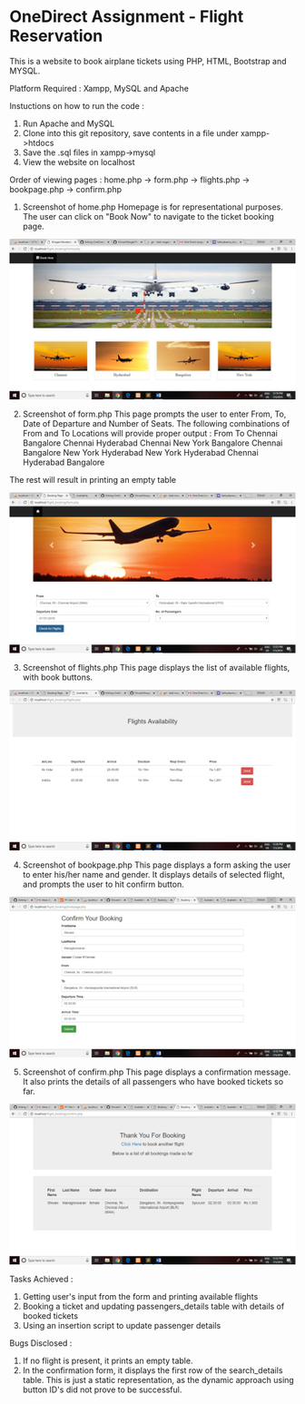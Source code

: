 # OneDirect Assignment - Flight Reservation

This is a website to book airplane tickets using PHP, HTML, Bootstrap and MYSQL.

Platform Required : Xampp, MySQL and Apache

Instuctions on how to run the code : 
1. Run Apache and MySQL
2. Clone into this git repository, save contents in a file under xampp->htdocs
3. Save the .sql files in xampp->mysql
4. View the website on localhost

Order of viewing pages :
home.php -> form.php -> flights.php -> bookpage.php -> confirm.php

1. Screenshot of home.php
        Homepage is for representational purposes. The user can click on "Book Now" to navigate to the ticket booking page.


![alt text](https://raw.githubusercontent.com/ShivaniMangal/OneDirectAssignment/master/imgs/screenshot1.jpg)



2. Screenshot of form.php
This page prompts the user to enter From, To, Date of Departure and Number of Seats. 
The following combinations of From and To Locations will provide proper output :
From	      To
Chennai	    Bangalore
Chennai	    Hyderabad
Chennai	    New York
Bangalore	  Chennai
Bangalore	  New York
Hyderabad	  New York
Hyderabad	  Chennai
Hyderabad	  Bangalore

The rest will result in printing an empty table  


![alt text](https://raw.githubusercontent.com/ShivaniMangal/OneDirectAssignment/master/imgs/screenshot2.jpg)



3. Screenshot of flights.php
This page displays the list of available flights, with book buttons.

![alt text](https://raw.githubusercontent.com/ShivaniMangal/OneDirectAssignment/master/imgs/screenshot3.jpg)



4. Screenshot of bookpage.php
This page displays a form asking the user to enter his/her name and gender. It displays details of selected flight, and prompts the user to hit confirm button. 

![alt text](https://raw.githubusercontent.com/ShivaniMangal/OneDirectAssignment/master/imgs/screenshot4.jpg)




5. Screenshot of confirm.php
This page displays a confirmation message. It also prints the details of all passengers who have booked tickets so far.


![alt text](https://raw.githubusercontent.com/ShivaniMangal/OneDirectAssignment/master/imgs/screenshot5.jpg)





Tasks Achieved :
1. Getting user's input from the form and printing available flights
2. Booking a ticket and updating passengers_details table with details of booked tickets
3. Using an insertion script to update passenger details

Bugs Disclosed :
1. If no flight is present, it prints an empty table.
2. In the confirmation form, it displays the first row of the search_details table. This is just a static representation, as the dynamic approach using button ID's did not prove to be successful.


